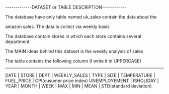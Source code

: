 -------------DATASET or TABLE DESCRIPTION------------

The database have only table named uk_sales contain the data about the 

amazon sales. The data is collect via weekly basis

The database contain stores in which each store contains several department

The MAIN ideas behind this dataset is the weekly analysis of sales

The table contains the following column (I write it in UPPERCASE)

--------------------------------------------------------------------
DATE | STORE | DEPT | WEEKLY_SALES | TYPE | SIZE | TEMPERATURE | FUEL_PRICE | CPI(cusumer price index)
UNEMPLOYEMENT | ISHOLIDAY | YEAR | MONTH | WEEK | MAX | MIN | MEAN | STD(standard deviation)
